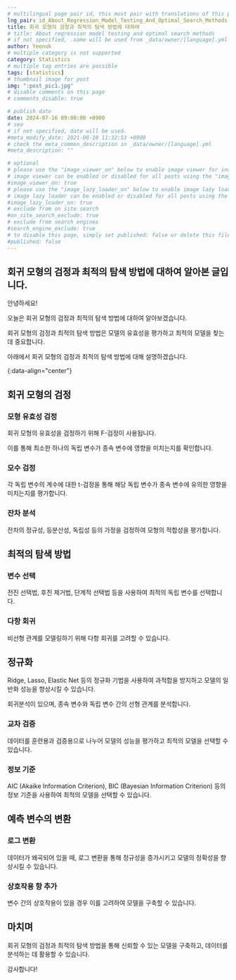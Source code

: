 ```yaml
---
# multilingual page pair id, this must pair with translations of this page. (This name must be unique)
lng_pair: id_About_Regression_Model_Testing_And_Optimal_Search_Methods
title: 회귀 모형의 검정과 최적의 탐색 방법에 대하여
# title: About regression model testing and optimal search methods
# if not specified, .name will be used from _data/owner/[language].yml
author: Yeonuk
# multiple category is not supported
category: Statistics
# multiple tag entries are possible
tags: [statistics]
# thumbnail image for post
img: ":post_pic1.jpg"
# disable comments on this page
# comments_disable: true

# publish date
date: 2024-07-16 09:00:00 +0900
# seo
# if not specified, date will be used.
#meta_modify_date: 2021-08-10 11:32:53 +0900
# check the meta_common_description in _data/owner/[language].yml
#meta_description: ""

# optional
# please use the "image_viewer_on" below to enable image viewer for individual pages or posts (_posts/ or [language]/_posts folders).
# image viewer can be enabled or disabled for all posts using the "image_viewer_posts: true" setting in _data/conf/main.yml.
#image_viewer_on: true
# please use the "image_lazy_loader_on" below to enable image lazy loader for individual pages or posts (_posts/ or [language]/_posts folders).
# image lazy loader can be enabled or disabled for all posts using the "image_lazy_loader_posts: true" setting in _data/conf/main.yml.
#image_lazy_loader_on: true
# exclude from on site search
#on_site_search_exclude: true
# exclude from search engines
#search_engine_exclude: true
# to disable this page, simply set published: false or delete this file
#published: false
---
```


<!-- outline-start -->

## 회귀 모형의 검정과 최적의 탐색 방법에 대하여 알아본 글입니다.

안녕하세요!

오늘은 회귀 모형의 검정과 최적의 탐색 방법에 대하여 알아보겠습니다.

회귀 모형의 검정과 최적의 탐색 방법은 모델의 유효성을 평가하고 최적의 모델을 찾는 데 중요합니다.

아래에서 회귀 모형의 검정과 최적의 탐색 방법에 대해 설명하겠습니다.

{:data-align="center"}

<!-- outline-end -->

## 회귀 모형의 검정

### 모형 유효성 검정

회귀 모형의 유효성을 검정하기 위해 F-검정이 사용됩니다.

이를 통해 최소한 하나의 독립 변수가 종속 변수에 영향을 미치는지를 확인합니다.

### 모수 검정

각 독립 변수의 계수에 대한 t-검정을 통해 해당 독립 변수가 종속 변수에 유의한 영향을 미치는지를 평가합니다.

### 잔차 분석

잔차의 정규성, 등분산성, 독립성 등의 가정을 검정하여 모형의 적합성을 평가합니다.

## 최적의 탐색 방법

### 변수 선택

전진 선택법, 후진 제거법, 단계적 선택법 등을 사용하여 최적의 독립 변수를 선택합니다.

### 다항 회귀

비선형 관계를 모델링하기 위해 다항 회귀를 고려할 수 있습니다.

## 정규화

Ridge, Lasso, Elastic Net 등의 정규화 기법을 사용하여 과적합을 방지하고 모델의 일반화 성능을 향상시킬 수 있습니다.

회귀분석이 있으며, 종속 변수와 독립 변수 간의 선형 관계를 분석합니다.

### 교차 검증

데이터를 훈련용과 검증용으로 나누어 모델의 성능을 평가하고 최적의 모델을 선택할 수 있습니다.

### 정보 기준

AIC (Akaike Information Criterion), BIC (Bayesian Information Criterion) 등의 정보 기준을 사용하여 최적의 모델을 선택할 수 있습니다.

## 예측 변수의 변환

### 로그 변환

데이터가 왜곡되어 있을 때, 로그 변환을 통해 정규성을 증가시키고 모델의 정확성을 향상시킬 수 있습니다.

### 상호작용 항 추가

변수 간의 상호작용이 있을 경우 이를 고려하여 모델을 구축할 수 있습니다.

## 마치며

회귀 모형의 검정과 최적의 탐색 방법을 통해 신뢰할 수 있는 모델을 구축하고, 데이터를 분석하는 데 활용할 수 있습니다.

감사합니다!
